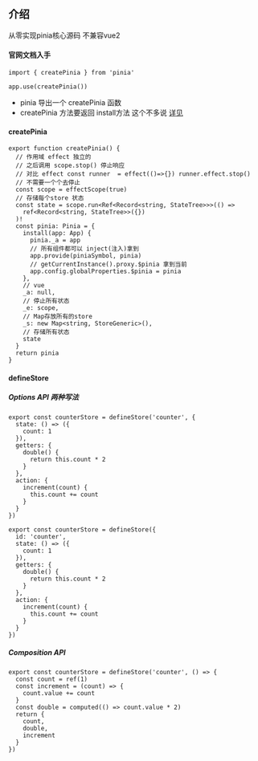 ##  介绍

从零实现pinia核心源码 不兼容vue2

#### 官网文档入手
```
import { createPinia } from 'pinia'

app.use(createPinia())
```
- pinia 导出一个 createPinia 函数
- createPinia 方法要返回 install方法 这个不多说 [详见](https://cn.vuejs.org/api/application.html#app-use) 

#### createPinia
```
export function createPinia() {
  // 作用域 effect 独立的
  // 之后调用 scope.stop() 停止响应
  // 对比 effect const runner  = effect(()=>{}) runner.effect.stop()
  // 不需要一个个去停止
  const scope = effectScope(true)
  // 存储每个store 状态
  const state = scope.run<Ref<Record<string, StateTree>>>(() =>
    ref<Record<string, StateTree>>({})
  )!
  const pinia: Pinia = {
    install(app: App) {
      pinia._a = app
      // 所有组件都可以 inject(注入)拿到
      app.provide(piniaSymbol, pinia)
      // getCurrentInstance().proxy.$pinia 拿到当前
      app.config.globalProperties.$pinia = pinia
    },
    // vue
    _a: null,
    // 停止所有状态
    _e: scope,
    // Map存放所有的store
    _s: new Map<string, StoreGeneric>(),
    // 存储所有状态
    state
  }
  return pinia
}
```

#### defineStore
##### Options API 两种写法
```
export const counterStore = defineStore('counter', {
  state: () => ({
    count: 1
  }),
  getters: {
    double() {
      return this.count * 2
    }
  },
  action: {
    increment(count) {
      this.count += count
    }
  }
})

export const counterStore = defineStore({
  id: 'counter',
  state: () => ({
    count: 1
  }),
  getters: {
    double() {
      return this.count * 2
    }
  },
  action: {
    increment(count) {
      this.count += count
    }
  }
})
```
##### Composition API
```
export const counterStore = defineStore('counter', () => {
  const count = ref(1)
  const increment = (count) => {
    count.value += count
  }
  const double = computed(() => count.value * 2)
  return {
    count,
    double,
    increment
  }
})
```